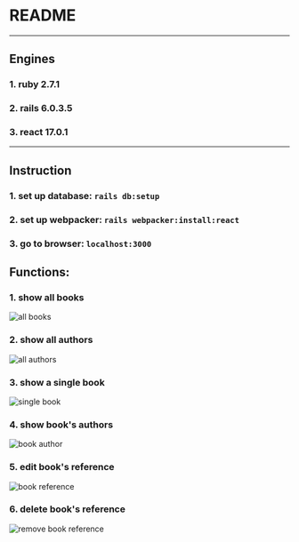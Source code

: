 # README

---

## Engines

### 1. ruby 2.7.1

### 2. rails 6.0.3.5

### 3. react 17.0.1

---

## Instruction

### 1. set up database: `rails db:setup`

### 2. set up webpacker: `rails webpacker:install:react`

### 3. go to browser: `localhost:3000`

## Functions:

### 1. show all books

![all books]()

### 2. show all authors

![all authors]()

### 3. show a single book

![single book]()

### 4. show book's authors

![book author]()

### 5. edit book's reference

![book reference]()

### 6. delete book's reference

![remove book reference]()
